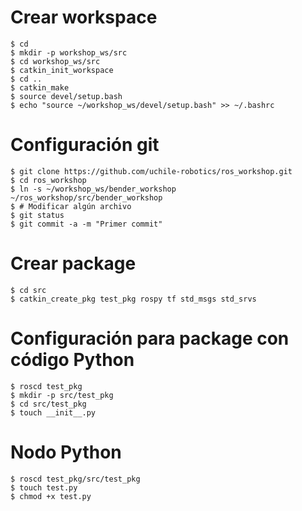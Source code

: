 # Crear workspace
```
$ cd
$ mkdir -p workshop_ws/src
$ cd workshop_ws/src
$ catkin_init_workspace
$ cd ..
$ catkin_make
$ source devel/setup.bash
$ echo "source ~/workshop_ws/devel/setup.bash" >> ~/.bashrc
```

# Configuración git
```
$ git clone https://github.com/uchile-robotics/ros_workshop.git
$ cd ros_workshop
$ ln -s ~/workshop_ws/bender_workshop ~/ros_workshop/src/bender_workshop
$ # Modificar algún archivo
$ git status
$ git commit -a -m "Primer commit"
```

# Crear package
```
$ cd src
$ catkin_create_pkg test_pkg rospy tf std_msgs std_srvs
```

# Configuración para package con código Python
```
$ roscd test_pkg
$ mkdir -p src/test_pkg
$ cd src/test_pkg
$ touch __init__.py
```

# Nodo Python
```
$ roscd test_pkg/src/test_pkg
$ touch test.py
$ chmod +x test.py
```

